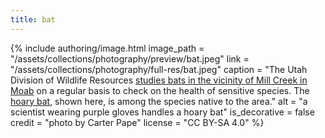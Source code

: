 ```yaml
---
title: bat
---
```


{% include authoring/image.html
    image_path = "/assets/collections/photography/preview/bat.jpeg"
    link =      "/assets/collections/photography/full-res/bat.jpeg"
    caption = "The Utah Division of Wildlife Resources [studies bats in the vicinity of Mill Creek in Moab](https://www.youtube.com/watch?v=m27oVxfyfaQ) on a regular basis to check on the health of sensitive species. The [hoary bat](https://en.wikipedia.org/wiki/Hoary_bat), shown here, is among the species native to the area."
    alt = "a scientist wearing purple gloves handles a hoary bat"
    is_decorative = false
    credit = "photo by Carter Pape"
    license = "CC BY-SA 4.0"
%}
